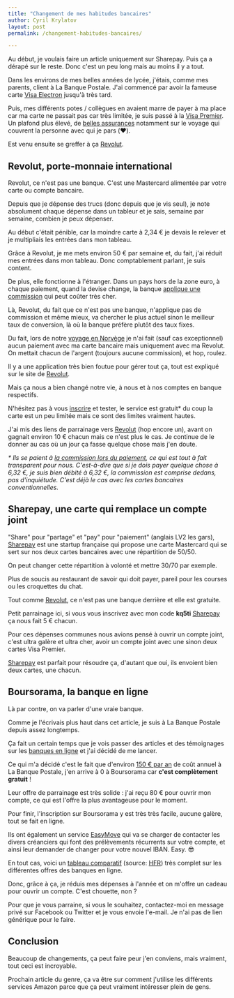```yaml
---
title: "Changement de mes habitudes bancaires"
author: Cyril Krylatov
layout: post
permalink: /changement-habitudes-bancaires/

---
```


Au début, je voulais faire un article uniquement sur Sharepay. Puis ça a dérapé sur le reste. Donc c'est un peu long mais au moins il y a tout.

<!--more-->

Dans les environs de mes belles années de lycée, j'étais, comme mes parents, client à La Banque Postale. J'ai commencé par avoir la fameuse carte [Visa Electron](https://www.visa.fr/je-suis-particulier/ma-carte-visa/visa-electron) jusqu'à très tard.

Puis, mes différents potes / collègues en avaient marre de payer à ma place car ma carte ne passait pas car très limitée, je suis passé à la [Visa Premier](https://www.visa.fr/je-suis-particulier/ma-carte-visa/visa-premier/avantages/). Un plafond plus élevé, de [belles assurances](https://www.visa.fr/je-suis-particulier/ma-carte-visa/visa-premier/assurances-assistance) notamment sur le voyage qui couvrent la personne avec qui je pars (❤️).

Est venu ensuite se greffer à ça [Revolut](https://revolut.com/r/krylathrg).

## Revolut, porte-monnaie international

Revolut, ce n'est pas une banque. C'est une Mastercard alimentée par votre carte ou compte bancaire.

Depuis que je dépense des trucs (donc depuis que je vis seul), je note absolument chaque dépense dans un tableur et je sais, semaine par semaine, combien je peux dépenser.

Au début c'était pénible, car la moindre carte à 2,34 € je devais le relever et je multipliais les entrées dans mon tableau.

Grâce à Revolut, je me mets environ 50 € par semaine et, du fait, j'ai réduit mes entrées dans mon tableau. Donc comptablement parlant, je suis content.

De plus, elle fonctionne à l'étranger. Dans un pays hors de la zone euro, à chaque paiement, quand la devise change, la banque [applique une commission](http://www.radins.com/dossiers/banque/changer-ses-devises-gare-aux-commissions,455.html) qui peut coûter très cher.

Là, Revolut, du fait que ce n'est pas une banque, n'applique pas de commission et même mieux, va chercher le plus actuel sinon le meilleur taux de conversion, là où la banque préfère plutôt des taux fixes.

Du fait, lors de notre [voyage en Norvège](http://blog.cyrilou.me/voyage-norvege/) je n'ai fait (sauf cas exceptionnel) aucun paiement avec ma carte bancaire mais uniquement avec ma Revolut. On mettait chacun de l'argent (toujours aucune commission), et hop, roulez.

Il y a une application très bien foutue pour gérer tout ça, tout est expliqué sur le site de [Revolut](https://revolut.com/r/krylathrg).

Mais ça nous a bien changé notre vie, à nous et à nos comptes en banque respectifs.

N'hésitez pas à vous [inscrire](https://revolut.com/r/krylathrg) et tester, le service est gratuit* du coup la carte est un peu limitée mais ce sont des limites vraiment hautes.

J'ai mis des liens de parrainage vers [Revolut](https://revolut.com/r/krylathrg) (hop encore un), avant on gagnait environ 10 € chacun mais ce n'est plus le cas. Je continue de le donner au cas où un jour ça fasse quelque chose mais j'en doute.

_* Ils se paient à [la commission lors du paiement](http://www.mastercard.com/fr/particuliers/faq-tarification.html), ce qui est tout à fait transparent pour nous. C'est-à-dire que si je dois payer quelque chose à 6,32 €, je suis bien débité à 6,32 €, la commission est comprise dedans, pas d'inquiétude. C'est déjà le cas avec les cartes bancaires conventionnelles._

## Sharepay, une carte qui remplace un compte joint 

"Share" pour "partage" et "pay" pour "paiement" (anglais LV2 les gars), [Sharepay](https://www.sharepay.fr/) est une startup française qui propose une carte Mastercard qui se sert sur nos deux cartes bancaires avec une répartition de 50/50.

On peut changer cette répartition à volonté et mettre 30/70 par exemple.

Plus de soucis au restaurant de savoir qui doit payer, pareil pour les courses ou les croquettes du chat.

Tout comme [Revolut](https://revolut.com/r/krylathrg), ce n'est pas une banque derrière et elle est gratuite.

Petit parrainage ici, si vous vous inscrivez avec mon code __kq5ti__ [Sharepay](https://www.sharepay.fr/) ça nous fait 5 € chacun.

Pour ces dépenses communes nous avions pensé à ouvrir un compte joint, c'est ultra galère et ultra cher, avoir un compte joint avec une sinon deux cartes Visa Premier.

[Sharepay](https://www.sharepay.fr/) est parfait pour résoudre ça, d'autant que oui, ils envoient bien deux cartes, une chacun.

## Boursorama, la banque en ligne

Là par contre, on va parler d'une vraie banque.

Comme je l'écrivais plus haut dans cet article, je suis à La Banque Postale depuis assez longtemps.

Ça fait un certain temps que je vois passer des articles et des témoignages sur les [banques en ligne](http://www.banques-en-ligne.fr/) et j'ai décidé de me lancer.

Ce qui m'a décidé c'est le fait que d'environ [150 € par an](http://www.cbanque.com/tarif-bancaire/banques-moins-cheres.php) de coût annuel à La Banque Postale, j'en arrive à 0 à Boursorama car __c'est complètement gratuit__ !

Leur offre de parrainage est très solide : j'ai reçu 80 € pour ouvrir mon compte, ce qui est l'offre la plus avantageuse pour le moment.

Pour finir, l'inscription sur Boursorama y est très très facile, aucune galère, tout se fait en ligne.

Ils ont également un service [EasyMove](http://www.boursorama.com/actualites/changer-de-banque-peut-on-eviter-le-casse-tete-886619b8d8b74e7d0c1d6c915513d17e) qui va se charger de contacter les divers créanciers qui font des prélèvements récurrents sur votre compte, et ainsi leur demander de changer pour votre nouvel IBAN. Easy. 😎

En tout cas, voici un [tableau comparatif](http://reho.st/https://www.zupimages.net/up/18/09/7o9j.png) (source: [HFR](https://forum.hardware.fr/hfr/Discussions/Viepratique/pognon-banque-sujet_45447_1.htm)) très complet sur les différentes offres des banques en ligne.

Donc, grâce à ça, je réduis mes dépenses à l'année et on m'offre un cadeau pour ouvrir un compte. C'est chouette, non ?

Pour que je vous parraine, si vous le souhaitez, contactez-moi en message privé sur Facebook ou Twitter et je vous envoie l'e-mail. Je n'ai pas de lien générique pour le faire.

## Conclusion

Beaucoup de changements, ça peut faire peur j'en conviens, mais vraiment, tout ceci est incroyable.

Prochain article du genre, ça va être sur comment j'utilise les différents services Amazon parce que ça peut vraiment intéresser plein de gens. 
